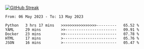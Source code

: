 [![GitHub Streak](https://streak-stats.demolab.com?user=renren-017&theme=sea&hide_border=true&background=DD272700)](https://git.io/streak-stats)

<!--START_SECTION:waka-->

```text
From: 06 May 2023 - To: 13 May 2023

Python   3 hrs 17 mins   >>>>>>>>>>>>>>>>---------   65.52 %
YAML     29 mins         >>-----------------------   09.91 %
Docker   23 mins         >>-----------------------   07.78 %
HTML     17 mins         >------------------------   05.76 %
JSON     16 mins         >------------------------   05.47 %
```

<!--END_SECTION:waka-->
